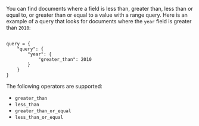 You can find documents where a field is less than, greater than, less than or equal to, or greater than or equal to a value with a range query. Here is an example of a query that looks for documents where the `year` field is greater than `2010`:

<pre><code class="language-python">
query = {
    "query": {
        "year": {
            "greater_than": 2010
        }
    }
}
</code></pre>

The following operators are supported:

- `greater_than`
- `less_than`
- `greater_than_or_equal`
- `less_than_or_equal`